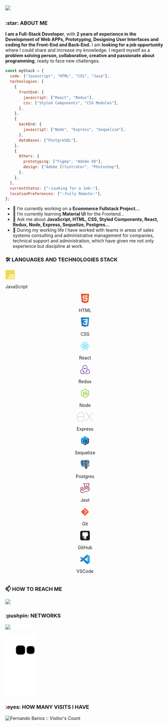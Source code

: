<div>
  <h1 align="left">
    <a href="https://fernando-barrios.netlify.app/">
      <img src="https://readme-typing-svg.herokuapp.com/?lines=Hi,+Everyone!+👋;I+am+Fernando+Barrios;Welcome+to+my+repo!&center=true&size=35">
    </a>
  </h1>
</div>

<h3><strong>:star: ABOUT ME</strong></h3>
<p><strong>I am a Full-Stack Developer</strong>, with <strong>2 years of experience in the Development of Web APPs, Prototyping, Designing User Interfaces and coding for the Front-End and Back-End.</strong> I am <strong>looking for a job opportunity</strong> where I could share and increase my knowledge. I regard myself as a <strong>problem solving person, collaborative, creative and passionate about programming</strong>, ready to face new challenges.<p>

```javascript
const myStack = {
  code: ["Javascript", "HTML", "CSS", "Java"],
  technologies: [
    {
      frontEnd: {
        javascript: ["React", "Redux"],
        css: ["Styled Components", "CSS Modules"],
      },
    },
    {
      backEnd: {
        javascript: ["Node", "Express", "Sequelize"],
      },
      databases: ["PostgreSQL"],
    },
    {
      Others: {
        prototyping: ["Figma", "Adobe XD"],
        design: ["Adobe Illustrator", "Photoshop"],
      },
    },
  ],
  currentStatus: ["✨Looking for a Job✨"],
  locationPreferences: ["✨Fully Remote✨"],
};
```
  - 🔭 I’m currently working on a <strong>Ecommerce Fullstack Project...</strong>
  - 🌱 I’m currently learning <strong>Material UI</strong> for the Frontend...
  - 💬 Ask me about <strong>JavaScript, HTML, CSS, Styled Components, React, Redux, Node, Express, Sequelize, Postgres...</strong>
  - 💼 During my working life I have worked with teams in areas of sales systems consulting and administrative management for companies, technical support and administration, which have given me not only experience but discipline at work.

<div> 
  <h3><strong>🛠 LANGUAGES AND TECHNOLOGIES STACK</strong></h3>
  <div style="display: block;>
    <div style="display: flex; flex-direction: column; justify-content: center; align-items: center;">
      <img align="center" alt="JavaScript" height="30" src="https://raw.githubusercontent.com/devicons/devicon/master/icons/javascript/javascript-plain.svg">
      <p>JavaScript</p>
    </div>
    <div style="display: flex; flex-direction: column; justify-content: center; align-items: center;">
      <img align="center" alt="HTML" height="30" src="https://raw.githubusercontent.com/devicons/devicon/master/icons/html5/html5-original.svg">
      <p>HTML</p>
    </div>
    <div style="display: flex; flex-direction: column; justify-content: center; align-items: center;">
      <img align="center" alt="CSS" height="30" src="https://raw.githubusercontent.com/devicons/devicon/master/icons/css3/css3-original.svg">
      <p>CSS</p>
    </div>
    <div style="display: flex; flex-direction: column; justify-content: center; align-items: center;">
      <img align="center" alt="React" height="30" src="https://raw.githubusercontent.com/devicons/devicon/master/icons/react/react-original.svg">
      <p>React</p>
    </div>
    <div style="display: flex; flex-direction: column; justify-content: center; align-items: center;">
      <img align="center" alt="Redux" height="30" src="./img/redux-original.svg">
      <p>Redux</p>
    </div>
    <div style="display: flex; flex-direction: column; justify-content: center; align-items: center;">
      <img align="center" alt="Node" height="30" src="./img/nodejs-original.svg">
      <p>Node</p>
    </div>
    <div style="display: flex; flex-direction: column; justify-content: center; align-items: center;">
      <img align="center" alt="Express" height="30" src="./img/expressjs.svg">
      <p>Express</p>
    </div>
    <div style="display: flex; flex-direction: column; justify-content: center; align-items: center;">
      <img align="center" alt="Sequelize" height="30" src="./img/sequelize-original.svg">
      <p>Sequelize</p>
    </div>
    <div style="display: flex; flex-direction: column; justify-content: center; align-items: center;">
      <img align="center" alt="Postgres" height="30" src="./img/postgresql-original.svg">
      <p>Postgres</p>
    </div>
    <div style="display: flex; flex-direction: column; justify-content: center; align-items: center;">
      <img align="center" alt="Jest" height="30" src="./img/jest-plain.svg">
      <p>Jest</p>
    </div>
    <div style="display: flex; flex-direction: column; justify-content: center; align-items: center;">
      <img src="./img/git.png" alt="Git" height="30" />
      <p>Git</p>
    </div>
    <div style="display: flex; flex-direction: column; justify-content: center; align-items: center;">
      <img src="./img/github.svg" alt="GitHub" height="30" />
      <p>GitHub</p>
    </div>
    <div style="display: flex; flex-direction: column; justify-content: center; align-items: center;">
      <img src="./img/vscode.png" alt="VSCode" height="30" />
      <p>VSCode</p>
    </div>
  </div>

  <h3><strong>📫 HOW TO REACH ME</strong></h3>
  <a href = "mailto:fbarrios.pyc@gmail.com"><img src="https://img.shields.io/badge/-Gmail-%23333?style=for-the-badge&logo=gmail&logoColor=white" target="_blank"></a>
  
  <h3>:pushpin: NETWORKS</h3>
  <a href="https://www.linkedin.com/in/fernandolba/" target="_blank"><img src="https://img.shields.io/badge/-LinkedIn-%230077B5?style=for-the-badge&logo=linkedin&logoColor=white"></a>
  <a href="https://www.torre.com/fernandolba/" target="_blank"><img src="./img/torre.png"></a>
  
  ![Snake animation](https://github.com/rafaballerini/rafaballerini/blob/output/github-contribution-grid-snake.svg)

  <h3>:eyes: HOW MANY VISITS I HAVE</h3>
  <p align="left"><img src="https://profile-counter.glitch.me/{fernandobarrios}/count.svg" alt="Fernando Barios :: Visitor's Count" /></p>
</div>

  <!-- <a href = "https://www.hackerrank.com/EmmaDev1981"><img src="https://img.shields.io/badge/-Hackerrank-2EC866?style=for-the-badge&logo=HackerRank&logoColor=white" target="_blank"></a>
 <a href = "https://www.codewars.com/users/EmmaDev1981"><img src="https://img.shields.io/badge/Codewars-B1361E?style=for-the-badge&logo=Codewars&logoColor=white" target="_blank"></a>
   <a href = "https://es.stackoverflow.com/users/230177/emmadev1981"><img src="https://img.shields.io/badge/Stack_Overflow-FE7A16?style=for-the-badge&logo=stack-overflow&logoColor=white" target="_blank"></a> -->
<!-- - 📫 How to reach me: **fbarrios.pyc@gmail.com** -->
<!-- - ⚡ Fun fact: ... -->
<!-- - 🤔 I’m looking for help with ... -->
<!-- - 😄 Pronouns: ... -->
<!-- - 👯 I’m looking to collaborate on ...

